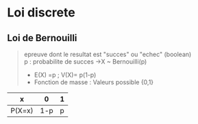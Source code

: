 # Loi discrete

## Loi de Bernouilli
> epreuve dont le resultat est "succes" ou "echec" (boolean)  
> p : probabilite de succes $\rightarrow$X ~ Bernouilli(p)  
> + E(X) =p ; V(X)= p(1-p)  
> + Fonction de masse : Valeurs possible {0,1}  

|x     | 0   | 1   |
|------|-----|-----|
|P(X=x)|1-p  |p    |
